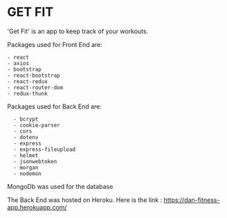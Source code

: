 # GET FIT

'Get Fit' is an app to keep track of your workouts.

Packages used for Front End are:

    - react
    - axios
    - bootstrap
    - react-bootstrap
    - react-redux
    - react-router-dom
    - redux-thunk

Packages used for Back End are:

      - bcrypt
      - cookie-parser
      - cors
      - dotenv
      - express
      - express-fileupload
      - helmet
      - jsonwebtoken
      - morgan
      - nodemon

MongoDb was used for the database

The Back End was hosted on Heroku. Here is the link : https://dan-fitness-app.herokuapp.com/
